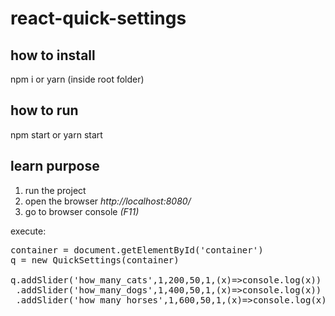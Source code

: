 # react-quick-settings


## how to install
  npm i or yarn (inside root folder)
  
## how to run
  npm start or yarn start
  
## learn purpose
<ol>
  <li>run the project</li>
  <li>open the browser <i>http://localhost:8080/</i></li>
  <li>go to browser console <i>(F11)</i></li>
</ol>

  
  
  
  
  execute:

<pre>
container = document.getElementById('container')
q = new QuickSettings(container)
  
q.addSlider('how_many_cats',1,200,50,1,(x)=>console.log(x))
 .addSlider('how_many_dogs',1,400,50,1,(x)=>console.log(x))
 .addSlider('how_many_horses',1,600,50,1,(x)=>console.log(x))
</pre>
